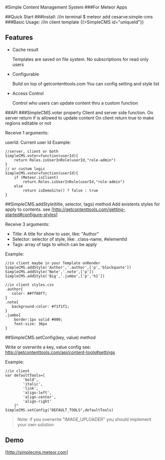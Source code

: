 #Simple Content Management System
###For Meteor Apps

##Quick Start
###Install:
    //in terminal
    $ meteor add cesarve:simple-cms
###Basic Usage:
    //in client template
    {{>SimpleCMS id="uniqueId"}}


## Features
* Cache result

    Templates are saved on file system.
    No subscriptions for read only users
* Configurable

    Build on top of getcontenttools.com
    You can config setting and style list
* Access Control

    Control who users can update content thru a custom function

##API
###SimpleCMS.voter property
Client and server side function.
On server return if is allowed to update content
On client return true to make regions editable or not

Receive 1 arguments:

userId: Current user Id
Example:


    //server, client or both
    SimpleCMS.voter=function(userId){
        return Roles.isUserInRole(userId,"role-admin")
    }
    // or custom logic
    SimpleCMS.voter=function(userId){
        if (Meteor.isClient)
            return Roles.isUserInRole(userId,"role-admin")
        else
            return isDemoSite() ? false : true
    }

##SimpleCMS.addStyle(title, selector, tags) method
Add existents styles for apply to contents. see [http://getcontenttools.com/getting-started#configure-styles]

Receive 3 arguments:

- Title: A title for show to user, like: "Author"
- Selector: selector of style, like: .class-name, #elementId
- Tags: array of tags to which can be apply

Example:

    //in client maybe in your Template onRender
    SimpleCMS.addStyle('Author','.author',['p','blockquote'])
    SimpleCMS.addStyle('Note','.note',['p'])
    SimpleCMS.addStyle('Big','.jumbo',['p','h1'])

    //in client styles.css
    .author{
       color: ##ff00ff;
    }
    .note{
       background-color: #f1f1f1;
    }
    .jumbo{
        border:1px solid #000;
        font-size: 36px
    }
    
##SimpleCMS.setConfig(key, value) method

Write or overwrite a key, value config see: http://getcontenttools.com/api/content-tools#settings

Example:

    //in client
    var defaultTools=[
            'bold',
            'italic',
            'link',
            'align-left',
            'align-center',
            'align-right'
        ]"
    SimpleCMS.setConfig("DEFAULT_TOOLS",defaultTools) 
    
    
> Note: if you overwrite "IMAGE_UPLOADER" you should implement your own solution

## Demo

[http://simplecms.meteor.com]
